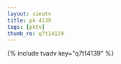 ```yaml
--- 
layout: sieutv
title: pk 4139
tags: [pktv]
thumb_re: q7t14139
---
```

{% include tvadv key="q7t14139" %} 
